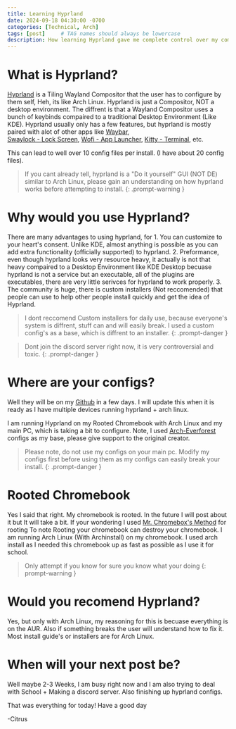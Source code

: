 ```yaml
---
title: Learning Hyprland
date: 2024-09-18 04:30:00 -0700
categories: [Technical, Arch]
tags: [post]     # TAG names should always be lowercase
description: How learning Hyprland gave me complete control over my computer and a deeper understanding of linux.
---
```


What is Hyprland?
=================

[Hyprland](https://hyprland.org/) is a Tiling Wayland Compositor that the user has to configure by them self, Heh, its like Arch Linux. Hyprland is just a Compositor, NOT a desktop environment. The diffrent is that a Wayland Compositor uses a bunch of keybinds compaired
to a traditional Desktop Environment (Like KDE). Hyprland usually only has a few features, but hyprland is mostly paired with alot of other apps like [Waybar](https://github.com/Alexays/Waybar), \
[Swaylock - Lock Screen](https://github.com/swaywm/swaylock), [Wofi - App Launcher](https://hg.sr.ht/~scoopta/wofi), [Kitty - Terminal](https://sw.kovidgoyal.net/kitty/), etc.

This can lead to well over 10 config files per install. (I have about 20 config files).


> If you cant already tell, hyprland is a "Do it yourself" GUI (NOT DE) similar to Arch Linux, please gain an understanding on how hyprland works before attempting to install.
{: .prompt-warning }


Why would you use Hyprland?
===========================

There are many advantages to using hyprland, for 1. You can customize to your heart's consent. Unlike KDE, almost anything is possible as you can add extra functionality (officially supported) to hyprland. 2. Preformance, even though hyprland
looks very resource heavy, it actually is not that heavy compaired to a Desktop Environment like KDE Desktop becuase hyprland is not a service but an executable, all of the plugins are executables, there are very little serivces for hyprland to work
properly. 3. The community is huge, there is custom installers (Not reccomended) that people can use to help other people install quickly and get the idea of Hyprland.

> I dont reccomend Custom installers for daily use, because everyone's system is diffrent, stuff can and will easily break. I used a custom config's as a base, which is diffrent to an installer.
{: .prompt-danger }

> Dont join the discord server right now, it is very controversial and toxic.
{: .prompt-danger }


Where are your configs?
=======================
Well they will be on my [Github](https://github.com/CitrusIntellect) in a few days. I will update this when it is ready as I have multiple devices running hyprland + arch linux.

I am running Hyprland on my Rooted Chromebook with Arch Linux and my main PC, which is taking a bit to configure.
Note, I used [Arch-Everforest](https://github.com/3rfaan/arch-everforest/tree/main?) configs as my base, please give support to the original creator.

> Please note, do not use my configs on your main pc. Modify my configs first before using them as my configs can easily break your install.
{: .prompt-danger }

Rooted Chromebook
=================
Yes I said that right. My chromebook is rooted. In the future I will post about it but It will take a bit. If your wondering I used [Mr. Chromebox's Method](https://docs.mrchromebox.tech/) for rooting
To note Rooting your chromebook can destroy your chromebook. I am running Arch Linux (With Archinstall) on my chromebook. I used arch install as I needed this chromebook up as fast as possible as I use it for school.

> Only attempt if you know for sure you know what your doing
{: prompt-warning }

Would you recomend Hyprland?
============================
Yes, but only with Arch Linux, my reasoning for this is becuase everything is on the AUR. Also if something breaks the user will understand how to fix it. Most install guide's or installers are for Arch Linux.


When will your next post be?
============================
Well maybe 2-3 Weeks, I am busy right now and I am also trying to deal with School + Making a discord server. Also finishing up hyprland configs.


That was everything for today!
Have a good day

-Citrus

